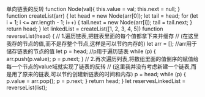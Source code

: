 单向链表的反转
function Node(val){
    this.value = val;
    this.next = null;
  }
  function createList(arr) {
      let head = new Node(arr[0]);
      let tail = head;
      for (let i = 1; i <= arr.length - 1; i++) {
        tail.next = new Node(arr[i]);
        tail = tail.next;
      }
      return head;
    }
    let linkedList = createList([1, 2, 3, 4, 5])
    function reverseList(head) {
      // 1.遍历链表,把链表里面的每个值都拿下来并缓存
      // (在这里我存的节点的值,而不是存整个节点,这样是可以节约内存的)
      let arr = []; //arr用于储存链表的节点的值
      let p = head; //p用于遍历链表
      while (p) {
        arr.push(p.value);
        p = p.next;
      }
      // 2.再次遍历列表,将数组里面的值倒序的赋值给每一个节点的value域就实现了链表的反转
      // (这里我并没有考虑新建一个链表,而是用了原来的链表,可以节约创建新链表的时间和内存)
      p = head;
      while (p) {
        p.value = arr.pop();
        p = p.next;
      }
      return head;
    }
    let reservesLinkedList = reverseList(list);


